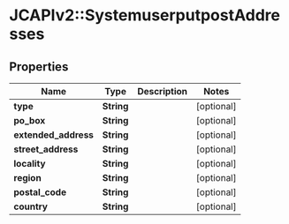 # JCAPIv2::SystemuserputpostAddresses

## Properties
Name | Type | Description | Notes
------------ | ------------- | ------------- | -------------
**type** | **String** |  | [optional] 
**po_box** | **String** |  | [optional] 
**extended_address** | **String** |  | [optional] 
**street_address** | **String** |  | [optional] 
**locality** | **String** |  | [optional] 
**region** | **String** |  | [optional] 
**postal_code** | **String** |  | [optional] 
**country** | **String** |  | [optional] 


